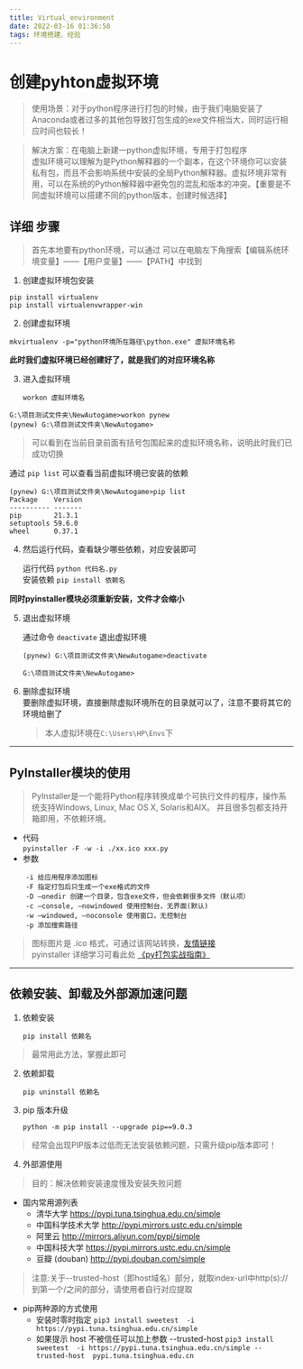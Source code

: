 ```yaml
---
title: Virtual_environment
date: 2022-03-16 01:36:58
tags: 环境搭建、经验
---
```


# 创建pyhton虚拟环境

> 使用场景：对于python程序进行打包的时候，由于我们电脑安装了Anaconda或者过多的其他包导致打包生成的exe文件相当大，同时运行相应时间也较长！

> 解决方案：在电脑上新建一python虚拟环境，专用于打包程序<br>虚拟环境可以理解为是Python解释器的一个副本，在这个环境你可以安装私有包，而且不会影响系统中安装的全局Python解释器。虚拟环境非常有用，可以在系统的Python解释器中避免包的混乱和版本的冲突。【重要是不同虚拟环境可以搭建不同的python版本，创建时候选择】

<!--more-->
## 详细 步骤
> 首先本地要有python环境，可以通过 可以在电脑左下角搜索【编辑系统环境变量】——【用户变量】——【PATH】中找到 

1. 创建虚拟环境包安装

```
pip install virtualenv
pip install virtualenvwrapper-win 
```

2. 创建虚拟环境

```
mkvirtualenv -p="python环境所在路径\python.exe" 虚拟环境名称
```

**此时我们虚拟环境已经创建好了，就是我们的对应环境名称**

3. 进入虚拟环境

    `workon 虚拟环境名 `

```
G:\项目测试文件夹\NewAutogame>workon pynew
(pynew) G:\项目测试文件夹\NewAutogame>
```
>可以看到在当前目录前面有括号包围起来的虚拟环境名称，说明此时我们已成功切换


通过 `pip list` 可以查看当前虚拟环境已安装的依赖

```
(pynew) G:\项目测试文件夹\NewAutogame>pip list
Package    Version
---------- -------
pip        21.3.1
setuptools 59.6.0
wheel      0.37.1
```

4. 然后运行代码，查看缺少哪些依赖，对应安装即可

   运行代码 `python 代码名.py`<br>安装依赖 `pip install 依赖名`


**同时pyinstaller模块必须重新安装，文件才会缩小**

5. 退出虚拟环境

    通过命令 `deactivate`  退出虚拟环境

    ```
    (pynew) G:\项目测试文件夹\NewAutogame>deactivate

    G:\项目测试文件夹\NewAutogame>
    ```
6. 删除虚拟环境<br>
    要删除虚拟环境，直接删除虚拟环境所在的目录就可以了，注意不要将其它的环境给删了
    >本人虚拟环境在`C:\Users\HP\Envs`下
---
## PyInstaller模块的使用

> PyInstaller是一个能将Python程序转换成单个可执行文件的程序，操作系统支持Windows, Linux, Mac OS X, Solaris和AIX。 并且很多包都支持开箱即用，不依赖环境。

* 代码<br>
`pyinstaller -F -w -i ./xx.ico xxx.py`
* 参数
```
    -i 给应用程序添加图标
    -F 指定打包后只生成一个exe格式的文件
    -D –onedir 创建一个目录，包含exe文件，但会依赖很多文件（默认项）
    -c –console, –nowindowed 使用控制台，无界面(默认)
    -w –windowed, –noconsole 使用窗口，无控制台
    -p 添加搜索路径
```
>图标图片是 .ico 格式，可通过该网站转换，[友情链接](https://png2icojs.com/zh/#:~:text=ICO%E6%A0%BC%E5%BC%8F%E6%98%AFWi,6%2C32x32%E3%80%82)
<br>pyinstaller 详细学习可看此处 <a href="https://zhuanlan.zhihu.com/p/75694259">《py打包实战指南》</a>

---
## 依赖安装、卸载及外部源加速问题

1. 依赖安装

    `pip install 依赖名`
>最常用此方法，掌握此即可

2. 依赖卸载

    `pip uninstall 依赖名`

3. pip 版本升级

    `python -m pip install --upgrade pip==9.0.3`

> 经常会出现PIP版本过低而无法安装依赖问题，只需升级pip版本即可！

4. 外部源使用

>目的：解决依赖安装速度慢及安装失败问题

* 国内常用源列表
    * 清华大学 https://pypi.tuna.tsinghua.edu.cn/simple
    * 中国科学技术大学 http://pypi.mirrors.ustc.edu.cn/simple
    * 阿里云 http://mirrors.aliyun.com/pypi/simple
    * 中国科技大学 https://pypi.mirrors.ustc.edu.cn/simple
    * 豆瓣 (douban) http://pypi.douban.com/simple

>注意:关于--trusted-host（即host域名）部分，就取index-url中http(s):// 到第一个/之间的部分，请使用者自行对应提取


* pip两种源的方式使用
    * 安装时零时指定
 `pip3 install sweetest  -i https://pypi.tuna.tsinghua.edu.cn/simple`
    * 如果提示 host 不被信任可以加上参数 --trusted-host
    `pip3 install sweetest  -i https://pypi.tuna.tsinghua.edu.cn/simple --trusted-host  pypi.tuna.tsinghua.edu.cn`